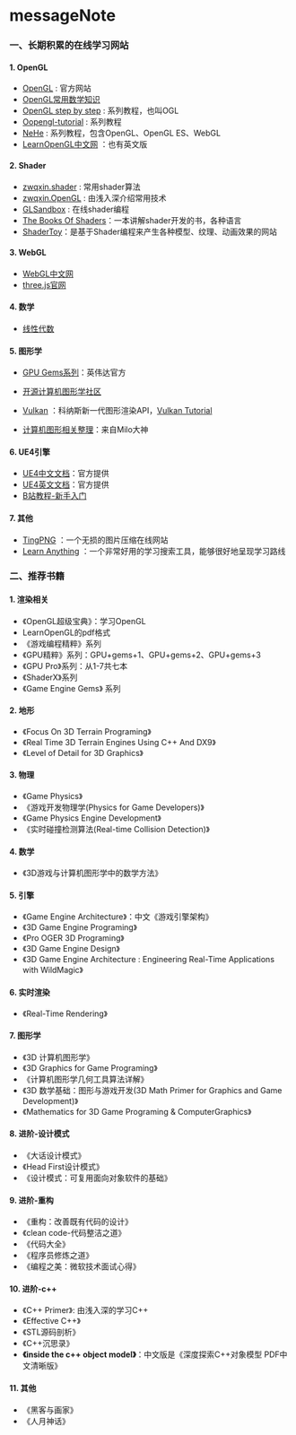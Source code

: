# messageNote

### 一、长期积累的在线学习网站

#### 1. OpenGL
- [OpenGL](https://www.opengl.org) : 官方网站 
- [OpenGL常用数学知识 ](http://www.songho.ca/opengl/index.html)
- [OpenGL step by step](http://ogldev.atspace.co.uk) : 系列教程，也叫OGL
- [Oopengl-tutorial](http://www.opengl-tutorial.org/cn/beginners-tutorials/tutorial-1-opening-a-window/) : 系列教程
- [NeHe](http://nehe.gamedev.net) : 系列教程，包含OpenGL、OpenGL ES、WebGL
- [LearnOpenGL中文网](http://learnopengl-cn.readthedocs.io/zh/latest/) ：也有英文版 

#### 2. Shader
- [zwqxin.shader](http://www.zwqxin.com/archives/shaderglsl.html) : 常用shader算法 
- [zwqxin.OpenGL](http://www.zwqxin.com/archives/opengl.html) : 由浅入深介绍常用技术
- [GLSandbox](http://www.glslsandbox.com) : 在线shader编程 
- [The Books Of Shaders](http://thebookofshaders.com)：一本讲解shader开发的书，各种语言
- [ShaderToy](https://www.shadertoy.com/results?query=&sort=hot&from=12&num=12)：是基于Shader编程来产生各种模型、纹理、动画效果的网站

#### 3. WebGL
- [WebGL中文网](http://hewebgl.com/article/articledir/1)
- [three.js官网](https://threejs.org/examples/)

#### 4. 数学
- [线性代数](https://betterexplained.com/articles/linear-algebra-guide/)

#### 5. 图形学

- [GPU Gems系列](https://developer.nvidia.com/gpugems/GPUGems/gpugems_pref01.html)：英伟达官方


- [开源计算机图形学社区](http://www.opengpu.org/forum.php)
- [Vulkan](https://www.khronos.org/vulkan/) ：科纳斯新一代图形渲染API，[Vulkan Tutorial](https://vulkan-tutorial.com/Loading_models)
- [计算机图形相关整理](https://www.douban.com/doulist/1445744/)：来自Milo大神

#### 6. UE4引擎

- [UE4中文文档](https://docs.unrealengine.com/zh-CN/index.html)：官方提供
- [UE4英文文档](https://docs.unrealengine.com/en-US/index.html)：官方提供
- [B站教程-新手入门](https://www.bilibili.com/video/av52017180)

#### 7. 其他

- [TingPNG](https://tinypng.com) ：一个无损的图片压缩在线网站
- [Learn Anything](https://learn-anything.xyz) ：一个非常好用的学习搜索工具，能够很好地呈现学习路线  

### 二、推荐书籍

#### 1. 渲染相关
- 《OpenGL超级宝典》：学习OpenGL
- LearnOpenGL的pdf格式
- 《游戏编程精粹》系列
- 《GPU精粹》系列：GPU+gems+1、GPU+gems+2、GPU+gems+3
- 《GPU Pro》系列：从1-7共七本
- 《ShaderX》系列
- 《Game Engine Gems》 系列

#### 2. 地形
- 《Focus On 3D Terrain Programing》
- 《Real Time 3D Terrain Engines Using C++ And DX9》
- 《Level of Detail for 3D Graphics》


#### 3. 物理
- 《Game Physics》
- 《游戏开发物理学(Physics for Game Developers)》
- 《Game Physics Engine Development》
- 《实时碰撞检测算法(Real-time Collision Detection)》

#### 4. 数学
- 《3D游戏与计算机图形学中的数学方法》

#### 5. 引擎
- 《Game Engine Architecture》：中文《游戏引擎架构》
- 《3D Game Engine Programing》
- 《Pro OGER 3D Programing》
- 《3D Game Engine Design》
- 《3D Game Engine Architecture : Engineering Real-Time Applications with WildMagic》

#### 6. 实时渲染
- 《Real-Time Rendering》

#### 7. 图形学
- 《3D 计算机图形学》
- 《3D Graphics for Game Programing》
- 《计算机图形学几何工具算法详解》
- 《3D 数学基础：图形与游戏开发(3D Math Primer for Graphics and Game Development)》
- 《Mathematics for 3D Game Programing & ComputerGraphics》

#### 8. 进阶-设计模式
- 《大话设计模式》
- 《Head First设计模式》
- 《设计模式：可复用面向对象软件的基础》

#### 9. 进阶-重构
- 《重构：改善既有代码的设计》
- 《clean code-代码整洁之道》
- 《代码大全》
- 《程序员修炼之道》
- 《编程之美：微软技术面试心得》

#### 10. 进阶-c++
- 《C++ Primer》: 由浅入深的学习C++
- 《Effective C++》
- 《STL源码剖析》
- 《C++沉思录》
- **《inside the c++ object model》**：中文版是《深度探索C++对象模型 PDF中文清晰版》

#### 11. 其他
- 《黑客与画家》
- 《人月神话》


